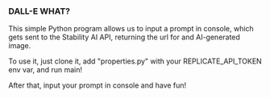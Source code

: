 ### DALL-E WHAT?

This simple Python program allows us to input a prompt in console, which gets sent to the Stability AI API, returning the url for and AI-generated image.

To use it, just clone it, add "properties.py" with your REPLICATE_API_TOKEN env var, and run main!

After that, input your prompt in console and have fun!